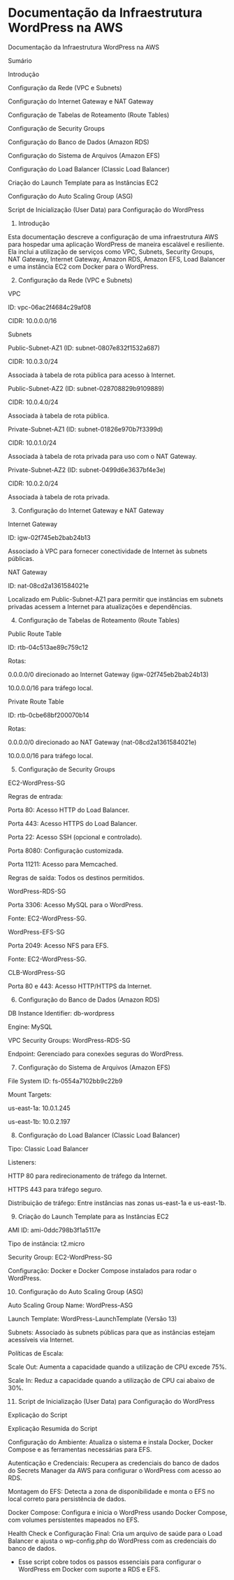 # Documentação da Infraestrutura WordPress na AWS

Documentação da Infraestrutura WordPress na AWS

Sumário

Introdução

Configuração da Rede (VPC e Subnets)

Configuração do Internet Gateway e NAT Gateway

Configuração de Tabelas de Roteamento (Route Tables)

Configuração de Security Groups

Configuração do Banco de Dados (Amazon RDS)

Configuração do Sistema de Arquivos (Amazon EFS)

Configuração do Load Balancer (Classic Load Balancer)

Criação do Launch Template para as Instâncias EC2

Configuração do Auto Scaling Group (ASG)

Script de Inicialização (User Data) para Configuração do WordPress

1. Introdução

Esta documentação descreve a configuração de uma infraestrutura AWS para hospedar uma aplicação WordPress de maneira escalável e resiliente. Ela inclui a utilização de serviços como VPC, Subnets, Security Groups, NAT Gateway, Internet Gateway, Amazon RDS, Amazon EFS, Load Balancer e uma instância EC2 com Docker para o WordPress.

2. Configuração da Rede (VPC e Subnets)

VPC

ID: vpc-06ac2f4684c29af08

CIDR: 10.0.0.0/16

Subnets

Public-Subnet-AZ1 (ID: subnet-0807e832f1532a687)

CIDR: 10.0.3.0/24

Associada à tabela de rota pública para acesso à Internet.

Public-Subnet-AZ2 (ID: subnet-028708829b9109889)

CIDR: 10.0.4.0/24

Associada à tabela de rota pública.

Private-Subnet-AZ1 (ID: subnet-01826e970b7f3399d)

CIDR: 10.0.1.0/24

Associada à tabela de rota privada para uso com o NAT Gateway.

Private-Subnet-AZ2 (ID: subnet-0499d6e3637bf4e3e)

CIDR: 10.0.2.0/24

Associada à tabela de rota privada.

3. Configuração do Internet Gateway e NAT Gateway

Internet Gateway

ID: igw-02f745eb2bab24b13

Associado à VPC para fornecer conectividade de Internet às subnets públicas.

NAT Gateway

ID: nat-08cd2a1361584021e

Localizado em Public-Subnet-AZ1 para permitir que instâncias em subnets privadas acessem a Internet para atualizações e dependências.

4. Configuração de Tabelas de Roteamento (Route Tables)

Public Route Table

ID: rtb-04c513ae89c759c12

Rotas:

0.0.0.0/0 direcionado ao Internet Gateway (igw-02f745eb2bab24b13)

10.0.0.0/16 para tráfego local.

Private Route Table

ID: rtb-0cbe68bf200070b14

Rotas:

0.0.0.0/0 direcionado ao NAT Gateway (nat-08cd2a1361584021e)

10.0.0.0/16 para tráfego local.

5. Configuração de Security Groups

EC2-WordPress-SG

Regras de entrada:

Porta 80: Acesso HTTP do Load Balancer.

Porta 443: Acesso HTTPS do Load Balancer.

Porta 22: Acesso SSH (opcional e controlado).

Porta 8080: Configuração customizada.

Porta 11211: Acesso para Memcached.

Regras de saída: Todos os destinos permitidos.

WordPress-RDS-SG

Porta 3306: Acesso MySQL para o WordPress.

Fonte: EC2-WordPress-SG.

WordPress-EFS-SG

Porta 2049: Acesso NFS para EFS.

Fonte: EC2-WordPress-SG.

CLB-WordPress-SG

Porta 80 e 443: Acesso HTTP/HTTPS da Internet.

6. Configuração do Banco de Dados (Amazon RDS)

DB Instance Identifier: db-wordpress

Engine: MySQL

VPC Security Groups: WordPress-RDS-SG

Endpoint: Gerenciado para conexões seguras do WordPress.

7. Configuração do Sistema de Arquivos (Amazon EFS)

File System ID: fs-0554a7102bb9c22b9

Mount Targets:

us-east-1a: 10.0.1.245

us-east-1b: 10.0.2.197

8. Configuração do Load Balancer (Classic Load Balancer)

Tipo: Classic Load Balancer

Listeners:

HTTP 80 para redirecionamento de tráfego da Internet.

HTTPS 443 para tráfego seguro.

Distribuição de tráfego: Entre instâncias nas zonas us-east-1a e us-east-1b.

9. Criação do Launch Template para as Instâncias EC2

AMI ID: ami-0ddc798b3f1a5117e

Tipo de instância: t2.micro

Security Group: EC2-WordPress-SG

Configuração: Docker e Docker Compose instalados para rodar o WordPress.

10. Configuração do Auto Scaling Group (ASG)

Auto Scaling Group Name: WordPress-ASG

Launch Template: WordPress-LaunchTemplate (Versão 13)

Subnets: Associado às subnets públicas para que as instâncias estejam acessíveis via Internet.

Políticas de Escala:

Scale Out: Aumenta a capacidade quando a utilização de CPU excede 75%.

Scale In: Reduz a capacidade quando a utilização de CPU cai abaixo de 30%.

11. Script de Inicialização (User Data) para Configuração do WordPress

Explicação do Script

Explicação Resumida do Script

Configuração do Ambiente: Atualiza o sistema e instala Docker, Docker Compose e as ferramentas necessárias para EFS.

Autenticação e Credenciais: Recupera as credenciais do banco de dados do Secrets Manager da AWS para configurar o WordPress com acesso ao RDS.

Montagem do EFS: Detecta a zona de disponibilidade e monta o EFS no local correto para persistência de dados.

Docker Compose: Configura e inicia o WordPress usando Docker Compose, com volumes persistentes mapeados no EFS.

Health Check e Configuração Final: Cria um arquivo de saúde para o Load Balancer e ajusta o wp-config.php do WordPress com as credenciais do banco de dados.

- Esse script cobre todos os passos essenciais para configurar o WordPress em Docker com suporte a RDS e EFS.
